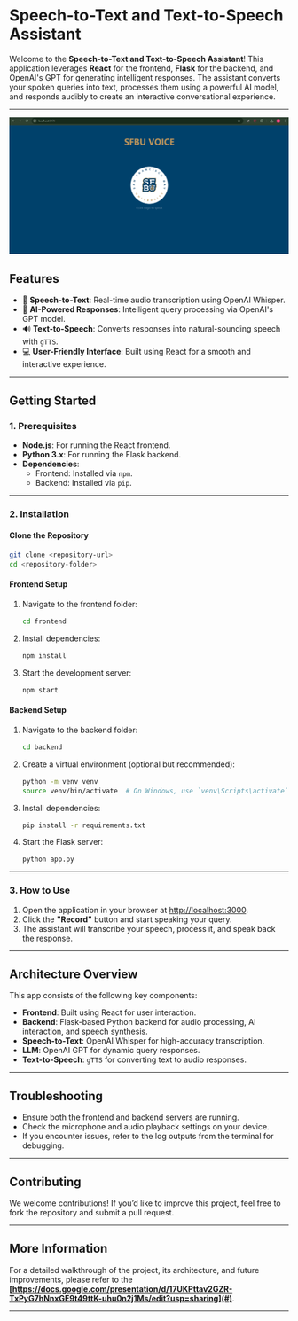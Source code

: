 # **Speech-to-Text and Text-to-Speech Assistant**

Welcome to the **Speech-to-Text and Text-to-Speech Assistant**! This application leverages **React** for the frontend, **Flask** for the backend, and OpenAI's GPT for generating intelligent responses. The assistant converts your spoken queries into text, processes them using a powerful AI model, and responds audibly to create an interactive conversational experience.

---

![alt text](<frontend/src/assets/Screenshot 2024-11-27 225230.png>)

## **Features**

- 🎤 **Speech-to-Text**: Real-time audio transcription using OpenAI Whisper.
- 🧠 **AI-Powered Responses**: Intelligent query processing via OpenAI's GPT model.
- 🔊 **Text-to-Speech**: Converts responses into natural-sounding speech with `gTTS`.
- 💻 **User-Friendly Interface**: Built using React for a smooth and interactive experience.

---

## **Getting Started**

### **1. Prerequisites**

- **Node.js**: For running the React frontend.
- **Python 3.x**: For running the Flask backend.
- **Dependencies**:
  - Frontend: Installed via `npm`.
  - Backend: Installed via `pip`.

---

### **2. Installation**

#### **Clone the Repository**

```bash
git clone <repository-url>
cd <repository-folder>
```

#### **Frontend Setup**

1. Navigate to the frontend folder:
   ```bash
   cd frontend
   ```
2. Install dependencies:
   ```bash
   npm install
   ```
3. Start the development server:
   ```bash
   npm start
   ```

#### **Backend Setup**

1. Navigate to the backend folder:
   ```bash
   cd backend
   ```
2. Create a virtual environment (optional but recommended):
   ```bash
   python -m venv venv
   source venv/bin/activate  # On Windows, use `venv\Scripts\activate`
   ```
3. Install dependencies:
   ```bash
   pip install -r requirements.txt
   ```
4. Start the Flask server:
   ```bash
   python app.py
   ```

---

### **3. How to Use**

1. Open the application in your browser at [http://localhost:3000](http://localhost:3000).
2. Click the **"Record"** button and start speaking your query.
3. The assistant will transcribe your speech, process it, and speak back the response.

---

## **Architecture Overview**

This app consists of the following key components:

- **Frontend**: Built using React for user interaction.
- **Backend**: Flask-based Python backend for audio processing, AI interaction, and speech synthesis.
- **Speech-to-Text**: OpenAI Whisper for high-accuracy transcription.
- **LLM**: OpenAI GPT for dynamic query responses.
- **Text-to-Speech**: `gTTS` for converting text to audio responses.

---

## **Troubleshooting**

- Ensure both the frontend and backend servers are running.
- Check the microphone and audio playback settings on your device.
- If you encounter issues, refer to the log outputs from the terminal for debugging.

---

## **Contributing**

We welcome contributions! If you’d like to improve this project, feel free to fork the repository and submit a pull request.

---

## **More Information**

For a detailed walkthrough of the project, its architecture, and future improvements, please refer to the **[https://docs.google.com/presentation/d/17UKPttav2GZR-TxPyG7hNnxGE9t49ttK-uhu0n2j1Ms/edit?usp=sharing](#)**.

---
